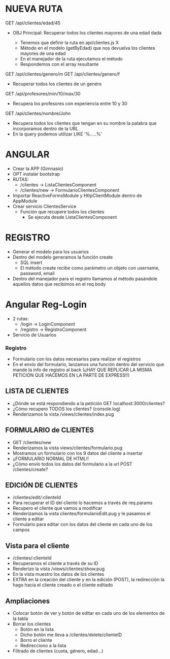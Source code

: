 # NUEVA RUTA

GET /api/clientes/edad/45

- OBJ Principal: Recuperar todos los clientes mayores de una edad dada

    - Tenemos que definir la ruta en api/clientes.js X
    - Método en el modelo (getByEdad) que nos devuelva los clientes mayores de una edad
    - En el manejador de la ruta ejecutamos el método
    - Respondemos con el array resultante


GET /api/clientes/genero/m
GET /api/clientes/genero/f
- Recuperar todos los clientes de un genéro

GET /api/profesores/min/10/max/30
- Recupera los profesores con experiencia entre 10 y 30

GET /api/clientes/nombre/John
- Recupera todos los clientes que tengan en su nombre la palabra que incorporamos dentro de la URL
- En la query podemos utilizar LIKE '%.....%'



# ANGULAR

- Crear la APP (Gimnasio)
- OPT instalar bootstrap
- RUTAS:
    - /clientes -> ListaClientesComponent
    - /clientes/new -> FormularioClientesComponent
- Importar ReactiveFormsModule y HttpClientModule dentro de AppModule
- Crear servicio ClientesService
    - Función que recupere todos los clientes
        - Se ejecuta desde ListaClientesComponent


# REGISTRO

- Generar el modelo para los usuarios
- Dentro del modelo generamos la función create
    - SQL insert
    - El método create recibe como parámetro un objeto con username, password, email
- Dentro del manejador para el registro llamamos al método pasándole aquellos datos que recibimos en el req.body


# Angular Reg-Login

- 2 rutas:
    - /login -> LoginComponent
    - /registro -> RegistroComponent
- Servicio de Usuarios

### Registro

- Formulario con los datos necesarios para realizar el registros
- En el envío del formulario, lanzamos una función dentro del servicio que mande la info de registro al back (¡¡HAY QUE REPLICAR LA MISMA PETICIÓN QUE HACEMOS EN LA PARTE DE EXPRESS!!)


## LISTA DE CLIENTES

- ¿Dónde se está respondiendo a la petición GET localhost:3000/clientes?
- ¿Cómo recupero TODOS los clientes? (console.log)
- Renderizamos la vista /views/clientes/index.pug

## FORMULARIO de CLIENTES

- GET /clientes/new
- Renderizamos la vista views/clientes/formulario.pug
- Mostramos un formulario con los 9 datos del cliente a insertar
- ¡¡FORMULARIO NORMAL DE HTML!!
- ¿Cómo envío todos los datos del formulario a la url POST /clientes/create?

## EDICIÓN DE CLIENTES

- /clientes/edit/:clienteId
- Para recuperar el ID del cliente lo hacemos a través de req.params
- Recupero el cliente que vamos a modificar
- Renderizamos la vista clientes/formularioEdit.pug y le pasamos el cliente a editar
- Formulario para editar con los datos del cliente en cada uno de los campos

## Vista para el cliente

- /clientes/:clienteId
- Recuperamos el cliente a través de su ID
- Renderizo la vista /views/clientes/show.pug
- En la vista muestro los datos de los clientes
- EXTRA en la creación del cliente y en la edición (POST), la redirección la hago hacia el cliente creado o el cliente editado

## Ampliaciones

- Colocar botón de ver y botón de editar en cada uno de los elementos de la tabla
- Borrar los clientes
    - Botón en la lista
    - Dicho botón me lleva a /clientes/delete/clienteID
    - Borro el cliente
    - Redirecciono a la lista
- Filtrado de clientes (cuota, género, edad...)